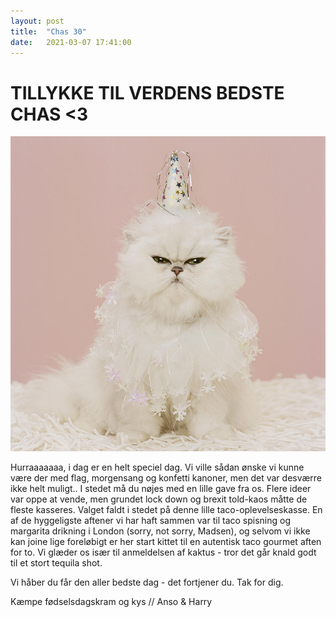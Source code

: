 ```yaml
---
layout: post
title:  "Chas 30"
date:   2021-03-07 17:41:00
---
```


# TILLYKKE TIL VERDENS BEDSTE CHAS <3

![White fluffy persian cat with a birthday hat](/img/cat-hat.jpg)

Hurraaaaaaa, i dag er en helt speciel dag. Vi ville sådan ønske vi kunne være der med flag, morgensang og konfetti kanoner, men det var desværre ikke helt muligt.. I stedet må du nøjes med en lille gave fra os. Flere ideer var oppe at vende, men grundet lock down og brexit told-kaos måtte de fleste kasseres. Valget faldt i stedet på denne lille taco-oplevelseskasse. En af de hyggeligste aftener vi har haft sammen var til taco spisning og margarita drikning i London (sorry, not sorry, Madsen), og selvom vi ikke kan joine lige foreløbigt er her start kittet til en autentisk taco gourmet aften for to. Vi glæder os især til anmeldelsen af kaktus - tror det går knald godt til et stort tequila shot.

Vi håber du får den aller bedste dag - det fortjener du. Tak for dig.

Kæmpe fødselsdagskram og kys // Anso & Harry
